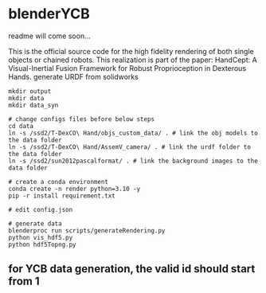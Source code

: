 # blenderYCB 
readme will come soon...

This is the official source code for the high fidelity rendering of both single objects or chained robots. This realization is part of the paper: HandCept: A Visual-Inertial Fusion Framework for Robust Proprioception in Dexterous Hands.
generate URDF from solidworks

```angular2html
mkdir output
mkdir data
mkdir data_syn

# change configs files before below steps
cd data
ln -s /ssd2/T-DexCO\ Hand/objs_custom_data/ . # link the obj models to the data folder
ln -s /ssd2/T-DexCO\ Hand/AssemV_camera/ . # link the urdf folder to the data folder
ln -s /ssd2/sun2012pascalformat/ . # link the background images to the data folder

# create a conda environment
conda create -n render python=3.10 -y
pip -r install requirement.txt
```

```angular2html
# edit config.json

# generate data
blenderproc run scripts/generateRendering.py
python vis_hdf5.py
python hdf5Topng.py
```
## for YCB data generation, the valid id should start from 1
